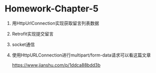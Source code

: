 # Homework-Chapter-5

1. 用HttpUrlConnection实现获取留言列表数据

2. Retrofit实现提交留言

3. socket通信

4. 使用HttpURLConnection进行multipart/form-data请求可以看这篇文章

   https://www.jianshu.com/p/1ddca88bdd3b